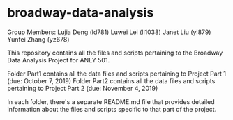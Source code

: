 # broadway-data-analysis

Group Members: 
	Lujia Deng (ld781)
	Luwei Lei (ll1038) 
	Janet Liu (yl879) 
	Yunfei Zhang (yz678)


This repository contains all the files and scripts pertaining to the Broadway Data Analysis Project for ANLY 501.

Folder Part1 contains all the data files and scripts pertaining to Project Part 1 (due: October 7, 2019)
Folder Part2 contains all the data files and scripts pertaining to Project Part 2	(due: November 4, 2019)

In each folder, there's a separate README.md file that provides detailed information about the files and scripts specific to that part of the project. 